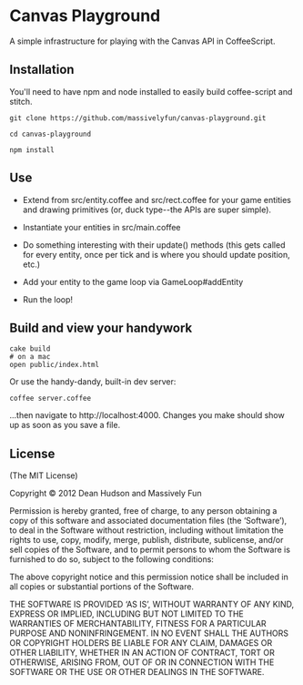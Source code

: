 # Canvas Playground

A simple infrastructure for playing with the Canvas API in CoffeeScript.

## Installation

You'll need to have npm and node installed to easily build coffee-script and stitch.

```
git clone https://github.com/massivelyfun/canvas-playground.git

cd canvas-playground

npm install
```
## Use

* Extend from src/entity.coffee and src/rect.coffee for your game entities and
drawing primitives (or, duck type--the APIs are super simple).

* Instantiate your entities in src/main.coffee

* Do something interesting with their update() methods (this gets
  called for every entity, once per tick and is where you should
  update position, etc.)

* Add your entity to the game loop via GameLoop#addEntity

* Run the loop!

## Build and view your handywork

```
cake build
# on a mac
open public/index.html
```

Or use the handy-dandy, built-in dev server:

```
coffee server.coffee
```

...then navigate to http://localhost:4000. Changes you make should
show up as soon as you save a file.

## License

(The MIT License)

Copyright © 2012 Dean Hudson and Massively Fun

Permission is hereby granted, free of charge, to any person obtaining a copy of this software and associated documentation files (the ‘Software’), to deal in the Software without restriction, including without limitation the rights to use, copy, modify, merge, publish, distribute, sublicense, and/or sell copies of the Software, and to permit persons to whom the Software is furnished to do so, subject to the following conditions:

The above copyright notice and this permission notice shall be included in all copies or substantial portions of the Software.

THE SOFTWARE IS PROVIDED ‘AS IS’, WITHOUT WARRANTY OF ANY KIND, EXPRESS OR IMPLIED, INCLUDING BUT NOT LIMITED TO THE WARRANTIES OF MERCHANTABILITY, FITNESS FOR A PARTICULAR PURPOSE AND NONINFRINGEMENT. IN NO EVENT SHALL THE AUTHORS OR COPYRIGHT HOLDERS BE LIABLE FOR ANY CLAIM, DAMAGES OR OTHER LIABILITY, WHETHER IN AN ACTION OF CONTRACT, TORT OR OTHERWISE, ARISING FROM, OUT OF OR IN CONNECTION WITH THE SOFTWARE OR THE USE OR OTHER DEALINGS IN THE SOFTWARE.